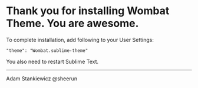 Thank you for installing Wombat Theme. You are awesome.
=======================================================

To complete installation, add following to your User Settings:

    "theme": "Wombat.sublime-theme"

You also need to restart Sublime Text.

---
Adam Stankiewicz @sheerun